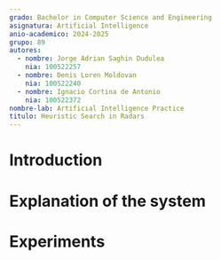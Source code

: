 ```yaml
---
grado: Bachelor in Computer Science and Engineering
asignatura: Artificial Intelligence
anio-academico: 2024-2025
grupo: 89
autores:
  - nombre: Jorge Adrian Saghin Dudulea
    nia: 100522257
  - nombre: Denis Loren Moldovan
    nia: 100522240
  - nombre: Ignacio Cortina de Antonio
    nia: 100522372
nombre-lab: Artificial Intelligence Practice
titulo: Heuristic Search in Radars
---
```


# Introduction

# Explanation of the system

# Experiments